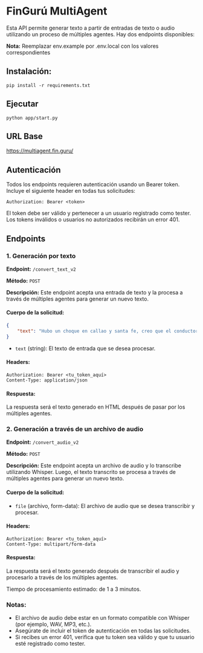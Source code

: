 # FinGurú MultiAgent

Esta API permite generar texto a partir de entradas de texto o audio utilizando un proceso de múltiples agentes. Hay dos endpoints disponibles:

**Nota:** Reemplazar env.example por .env.local con los valores correspondientes

## Instalación:
```
pip install -r requirements.txt
```

## Ejecutar
```
python app/start.py
```

## URL Base
https://multiagent.fin.guru/

## Autenticación

Todos los endpoints requieren autenticación usando un Bearer token. Incluye el siguiente header en todas tus solicitudes:

```
Authorization: Bearer <token>
```

El token debe ser válido y pertenecer a un usuario registrado como tester. Los tokens inválidos o usuarios no autorizados recibirán un error 401.

## Endpoints

### 1. Generación por texto

**Endpoint:** `/convert_text_v2`

**Método:** `POST`

**Descripción:** Este endpoint acepta una entrada de texto y la procesa a través de múltiples agentes para generar un nuevo texto.

#### Cuerpo de la solicitud:

```json
{
    "text": "Hubo un choque en callao y santa fe, creo que el conductor estaba ebrio, no hubo muertos, ni heridos"
}
```

- `text` (string): El texto de entrada que se desea procesar.

#### Headers:
```
Authorization: Bearer <tu_token_aquí>
Content-Type: application/json
```

#### Respuesta:
La respuesta será el texto generado en HTML después de pasar por los múltiples agentes.

### 2. Generación a través de un archivo de audio

**Endpoint:** `/convert_audio_v2`

**Método:** `POST`

**Descripción:** Este endpoint acepta un archivo de audio y lo transcribe utilizando Whisper. Luego, el texto transcrito se procesa a través de múltiples agentes para generar un nuevo texto.

#### Cuerpo de la solicitud:

- `file` (archivo, form-data): El archivo de audio que se desea transcribir y procesar.

#### Headers:
```
Authorization: Bearer <tu_token_aquí>
Content-Type: multipart/form-data
```

#### Respuesta:
La respuesta será el texto generado después de transcribir el audio y procesarlo a través de los múltiples agentes.

Tiempo de procesamiento estimado: de 1 a 3 minutos.

### Notas:
- El archivo de audio debe estar en un formato compatible con Whisper (por ejemplo, WAV, MP3, etc.).
- Asegúrate de incluir el token de autenticación en todas las solicitudes.
- Si recibes un error 401, verifica que tu token sea válido y que tu usuario esté registrado como tester.

